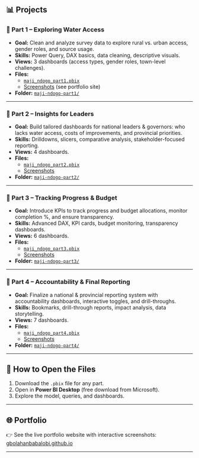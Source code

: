 ## 📊 Projects

### 🔹 Part 1 – Exploring Water Access
- **Goal:** Clean and analyze survey data to explore rural vs. urban access, gender roles, and source usage.  
- **Skills:** Power Query, DAX basics, data cleaning, descriptive visuals.  
- **Views:** 3 dashboards (access types, gender roles, town-level challenges).  
- **Files:**  
  - [`maji_ndogo_part1.pbix`](maji_ndogo_part1.pbix)  
  - [Screenshots](../assets/) (see portfolio site)  
- **Folder:** [`maji-ndogo-part1/`](maji-ndogo-part1)

---

### 🔹 Part 2 – Insights for Leaders
- **Goal:** Build tailored dashboards for national leaders & governors: who lacks water access, costs of improvements, and provincial priorities.  
- **Skills:** Drilldowns, slicers, comparative analysis, stakeholder-focused reporting.  
- **Views:** 4 dashboards.  
- **Files:**  
  - [`maji_ndogo_part2.pbix`](maji_ndogo_part2.pbix)  
  - [Screenshots](../assets/)  
- **Folder:** [`maji-ndogo-part2/`](maji-ndogo-part2)

---

### 🔹 Part 3 – Tracking Progress & Budget
- **Goal:** Introduce KPIs to track progress and budget allocations, monitor completion %, and ensure transparency.  
- **Skills:** Advanced DAX, KPI cards, budget monitoring, transparency dashboards.  
- **Views:** 6 dashboards.  
- **Files:**  
  - [`maji_ndogo_part3.pbix`](maji_ndogo_part3.pbix)  
  - [Screenshots](../assets/)  
- **Folder:** [`maji-ndogo-part3/`](maji-ndogo-part3)

---

### 🔹 Part 4 – Accountability & Final Reporting
- **Goal:** Finalize a national & provincial reporting system with accountability dashboards, interactive toggles, and drill-throughs.  
- **Skills:** Bookmarks, drill-through reports, impact analysis, data storytelling.  
- **Views:** 7 dashboards.  
- **Files:**  
  - [`maji_ndogo_part4.pbix`](maji_ndogo_part4.pbix)  
  - [Screenshots](../assets/)  
- **Folder:** [`maji-ndogo-part4/`](maji-ndogo-part4)

---

## 🚀 How to Open the Files
1. Download the `.pbix` file for any part.  
2. Open in **Power BI Desktop** (free download from Microsoft).  
3. Explore the model, queries, and dashboards.

---

## 🌐 Portfolio
👉 See the live portfolio website with interactive screenshots:  
[gbolahanbabalobi.github.io](https://gbolahanbabalobi.github.io)

---
